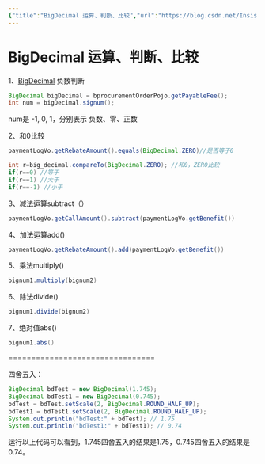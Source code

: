 ```yaml
---
{"title":"BigDecimal 运算、判断、比较","url":"https://blog.csdn.net/Insist___/article/details/105897178","clipped_at":"2022-07-22 03:30:54","tags":["无"],"dg-publish":true,"permalink":"/阅读库藏/BigDecimal-运算、判断、比较_1658431854/","dgPassFrontmatter":true}
---
```



# BigDecimal 运算、判断、比较

1、[BigDecimal](https://so.csdn.net/so/search?q=BigDecimal&spm=1001.2101.3001.7020) 负数判断

```java
BigDecimal bigDecimal = bprocurementOrderPojo.getPayableFee();
int num = bigDecimal.signum();
```

num是 -1, 0, 1，分别表示 负数、零、正数

2、和0比较

```java
paymentLogVo.getRebateAmount().equals(BigDecimal.ZERO)//是否等于0
```

```java
int r=big_decimal.compareTo(BigDecimal.ZERO); //和0，ZERO比较
if(r==0) //等于
if(r==1) //大于
if(r==-1) //小于
```

3、减法运算subtract（）

```java
paymentLogVo.getCallAmount().subtract(paymentLogVo.getBenefit())
```

4、加法运算add()

```java
paymentLogVo.getRebateAmount().add(paymentLogVo.getBenefit())
```

5、乘法multiply()

```java
bignum1.multiply(bignum2)
```

6、除法divide()

```java
bignum1.divide(bignum2)
```

7、绝对值abs()

```java
bignum1.abs()
```

\================================

四舍五入：

```java
BigDecimal bdTest = new BigDecimal(1.745);
BigDecimal bdTest1 = new BigDecimal(0.745);
bdTest = bdTest.setScale(2, BigDecimal.ROUND_HALF_UP);
bdTest1 = bdTest1.setScale(2, BigDecimal.ROUND_HALF_UP);
System.out.println("bdTest:" + bdTest); // 1.75
System.out.println("bdTest1:" + bdTest1); // 0.74
```

运行以上代码可以看到，1.745四舍五入的结果是1.75，0.745四舍五入的结果是0.74。